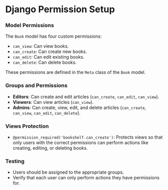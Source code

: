 # Django Permission Setup

### Model Permissions
The `Book` model has four custom permissions:
- `can_view`: Can view books.
- `can_create`: Can create new books.
- `can_edit`: Can edit existing books.
- `can_delete`: Can delete books.

These permissions are defined in the `Meta` class of the `Book` model.

### Groups and Permissions
- **Editors**: Can create and edit articles (`can_create`, `can_edit`, `can_view`).
- **Viewers**: Can view articles (`can_view`).
- **Admins**: Can create, view, edit, and delete articles (`can_create`, `can_view`, `can_edit`, `can_delete`).

### Views Protection
- `@permission_required('bookshelf.can_create')`: Protects views so that only users with the correct permissions can perform actions like creating, editing, or deleting books.

### Testing
- Users should be assigned to the appropriate groups.
- Verify that each user can only perform actions they have permissions for.
